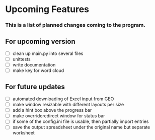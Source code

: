 # Upcoming Features
### This is a list of planned changes coming to the program.

## For upcoming version
- [ ] clean up main.py into several files
- [ ] unittests
- [ ] write documentation
- [ ] make key for word cloud

## For future updates
- [ ] automated downloading of Excel input from GEO
- [ ] make window resizable with different layouts per size
- [ ] add a hint box above the progress bar
- [ ] make overrideredirect window for status bar
- [ ] if some of the config.ini file is usable, then partially import entries
- [ ] save the output spreadsheet under the original name but separate worksheet
